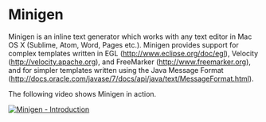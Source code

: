 # Minigen

Minigen is an inline text generator which works with any text editor in Mac OS X (Sublime, Atom, Word, Pages etc.). Minigen provides support for complex templates written in EGL (http://www.eclipse.org/doc/egl), Velocity (http://velocity.apache.org), and FreeMarker (http://www.freemarker.org), and for simpler templates written using the Java Message Format (http://docs.oracle.com/javase/7/docs/api/java/text/MessageFormat.html).

The following video shows Minigen in action.

[![Minigen - Introduction](http://img.youtube.com/vi/0Nn3nuS6bC4/0.jpg)](https://www.youtube.com/watch?v=0Nn3nuS6bC4)


